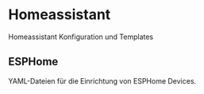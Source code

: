 # Homeassistant

Homeassistant Konfiguration und Templates

## ESPHome

YAML-Dateien für die Einrichtung von ESPHome Devices.
